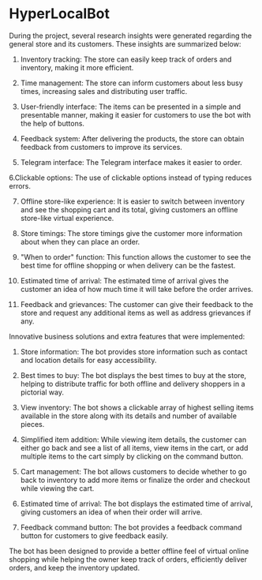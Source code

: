 # HyperLocalBot

During the project, several research insights were generated regarding the general store and its customers. These insights are summarized below:

1. Inventory tracking: The store can easily keep track of orders and inventory, making it more efficient.

2. Time management: The store can inform customers about less busy times, increasing sales and distributing user traffic.

3. User-friendly interface: The items can be presented in a simple and presentable manner, making it easier for customers to use the bot with the help of buttons.

4. Feedback system: After delivering the products, the store can obtain feedback from customers to improve its services.

5. Telegram interface: The Telegram interface makes it easier to order.

6.Clickable options: The use of clickable options instead of typing reduces errors.

7. Offline store-like experience: It is easier to switch between inventory and see the shopping cart and its total, giving customers an offline store-like virtual experience.

8. Store timings: The store timings give the customer more information about when they can place an order.

9. "When to order" function: This function allows the customer to see the best time for offline shopping or when delivery can be the fastest.

10. Estimated time of arrival: The estimated time of arrival gives the customer an idea of how much time it will take before the order arrives.

11. Feedback and grievances: The customer can give their feedback to the store and request any additional items as well as address grievances if any.

Innovative business solutions and extra features that were implemented:

1. Store information: The bot provides store information such as contact and location details for easy accessibility.

2. Best times to buy: The bot displays the best times to buy at the store, helping to distribute traffic for both offline and delivery shoppers in a pictorial way.

3. View inventory: The bot shows a clickable array of highest selling items available in the store along with its details and number of available pieces.

4. Simplified item addition: While viewing item details, the customer can either go back and see a list of all items, view items in the cart, or add multiple items to the cart simply by clicking on the command button.

5. Cart management: The bot allows customers to decide whether to go back to inventory to add more items or finalize the order and checkout while viewing the cart.

6. Estimated time of arrival: The bot displays the estimated time of arrival, giving customers an idea of when their order will arrive.

7. Feedback command button: The bot provides a feedback command button for customers to give feedback easily.

The bot has been designed to provide a better offline feel of virtual online shopping while helping the owner keep track of orders, efficiently deliver orders, and keep the inventory updated.

